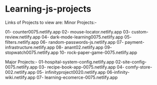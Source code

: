 # Learning-js-projects
Links of Projects to view are:
Minor Projects:-

01- counter0075.netlify.app
02- mouse-locator.netlify.app
03- custom-review.netlify.app
04- dark-mode-learning0075.netlify.app
05- filters.netlify.app
06- random-passwords-js.netlify.app
07- payment-infrastructure.netlify.app
08- anant02.netlify.app
09- stopwatch0075.netlify.app
10- rock-paper-game-0075.netlify.app

Major Projects:-
01-hospital-system-config.netlify.app
02-site-config-0075.netlify.app
03- recipe-book-app-0075.netlify.app
04- comfy-store-002.netlify.app
05- infinityproject0020.netlify.app
06-infinity-wiki.netlify.app
07- learning-ecomerce-0075.netlify.app
